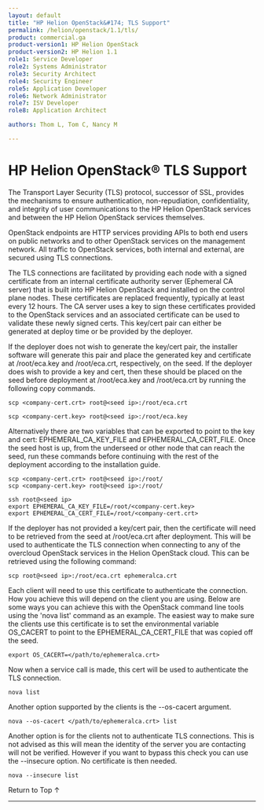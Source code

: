 ```yaml
---
layout: default
title: "HP Helion OpenStack&#174; TLS Support"
permalink: /helion/openstack/1.1/tls/
product: commercial.ga
product-version1: HP Helion OpenStack
product-version2: HP Helion 1.1
role1: Service Developer
role2: Systems Administrator
role3: Security Architect
role4: Security Engineer
role5: Application Developer
role6: Network Administrator
role7: ISV Developer
role8: Application Architect

authors: Thom L, Tom C, Nancy M  

---
```

<!--UNDER REVISION-->

<script>

function PageRefresh {
onLoad="window.refresh"
}

PageRefresh();

</script>

<!--
<p style="font-size: small;"> <a href="/helion/openstack/1.1/services/overview/">&#9664; PREV</a> | <a href="/helion/openstack/1.1/">&#9650; UP</a> | <a href="/helion/openstack/1.1/install/overview/">NEXT &#9654;</a> </p>
-->
<!-- IMPORTANT!!! The HW support Matrix should be approved by:
* Gavin Brebner for Helion QA support
* Lynne Christofanelli  for HW Support qualified with hLinux
* Marty Duey for third party HW support (IHV Support)
-->

# HP Helion OpenStack&#174; TLS Support

The Transport Layer Security (TLS) protocol, successor of SSL, provides the mechanisms to ensure authentication, non-repudiation, confidentiality, and integrity of user communications to the HP Helion OpenStack services and between the HP Helion OpenStack services themselves.

OpenStack endpoints are HTTP services providing APIs to both end users on public networks and to other OpenStack services on the management network. All traffic to OpenStack services, both internal and external, are secured using  TLS connections.

The TLS connections are facilitated by providing each node with a signed certificate from an internal certificate authority server (Ephemeral CA server)  that is built into HP Helion OpenStack and installed on the control plane nodes. These certificates are replaced frequently, typically at least every 12 hours. The CA server uses a key to sign these certificates provided to the OpenStack services and an associated certificate can be used to validate these newly signed certs. This key/cert pair can either be generated at deploy time or be provided by the deployer.

If the deployer does not wish to generate the key/cert pair, the installer software will generate this pair and place the generated key and certificate at /root/eca.key and /root/eca.crt, respectively, on the seed.
If the deployer does wish to provide a key and cert, then these should be placed on the seed before deployment at /root/eca.key and /root/eca.crt by running the following copy commands.

	scp <company-cert.crt> root@<seed ip>:/root/eca.crt

	scp <company-cert.key> root@<seed ip>:/root/eca.key

Alternatively there are two variables that can be exported to point to the key and cert: EPHEMERAL&#095;CA&#095;KEY&#095;FILE and EPHEMERAL&#095;CA&#095;CERT&#095;FILE.
Once the seed host is up, from the underseed or other node that can reach the seed, run these commands before continuing with the rest of the deployment according to the installation guide.


	scp <company-cert.crt> root@<seed ip>:/root/
	scp <company-cert.key> root@<seed ip>:/root/

	ssh root@<seed ip>
	export EPHEMERAL_CA_KEY_FILE=/root/<company-cert.key>
	export EPHEMERAL_CA_CERT_FILE=/root/<company-cert.crt>


If the deployer has not provided a key/cert pair, then the certificate will need to be retrieved from the seed at /root/eca.crt after deployment. This will be used to authenticate the TLS connection when connecting to any of the overcloud OpenStack services in the Helion OpenStack cloud. This can be retrieved using the following command:

	scp root@<seed ip>:/root/eca.crt ephemeralca.crt

Each client will need to use this certificate to authenticate the connection. How you achieve this will depend on the client you are using. Below are some ways you can achieve this with the OpenStack command line tools using the 'nova list' command as an example. The easiest way to make sure the clients use this certificate is to set the environmental variable OS&#095;CACERT to point to the EPHEMERAL&#095;CA&#095;CERT&#095;FILE that was copied off the seed.

	export OS_CACERT=</path/to/ephemeralca.crt>

Now when a service call is made, this cert will be used to authenticate the TLS connection.

	nova list

Another option supported by the clients is the --os-cacert argument.

	nova --os-cacert </path/to/ephemeralca.crt> list

Another option is for the clients not to authenticate TLS connections. This is not advised as this will mean the identity of the server you are contacting will not be verified. However if you want to bypass this check you can use the --insecure option. No certificate is then needed.

	nova --insecure list

<a href="#top" style="padding:14px 0px 14px 0px; text-decoration: none;"> Return to Top &#8593; </a>

----
<!-- Sources:
http://docs.openstack.org/security-guide/content/introduction-to-ssl-tls.html
http://docs.openstack.org/security-guide/content/tls-proxies-and-http-services.html-->

<!-- Tom Cammann, Thom Leggett- SMEs Nova -->